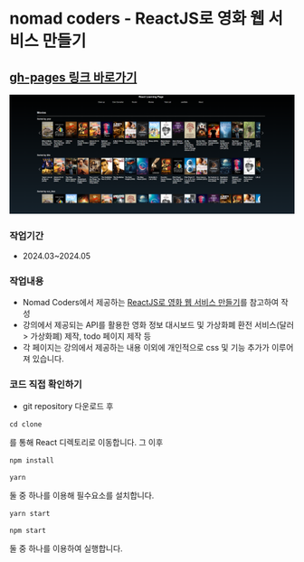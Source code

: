 # nomad coders - ReactJS로 영화 웹 서비스 만들기
## [gh-pages 링크 바로가기](https://phoneticsbug.github.io/nomad_clones/)

<img src='https://github.com/PhoneticsBug/nomad_clones/blob/main/clone/public/screenshot.png?raw=true'/>

### 작업기간 
- 2024.03~2024.05

### 작업내용
- Nomad Coders에서 제공하는 [ReactJS로 영화 웹 서비스 만들기](https://nomadcoders.co/react-for-beginners)를 참고하여 작성
- 강의에서 제공되는 API를 활용한 영화 정보 대시보드 및 가상화폐 환전 서비스(달러 > 가상화폐) 제작, todo 페이지 제작 등
- 각 페이지는 강의에서 제공하는 내용 이외에 개인적으로 css 및 기능 추가가 이루어져 있습니다.

### 코드 직접 확인하기
- git repository 다운로드 후

```
cd clone
```
를 통해 React 디렉토리로 이동합니다. 그 이후

```
npm install
```

```
yarn
```

둘 중 하나를 이용해 필수요소를 설치합니다. 

```
yarn start
```
```
npm start
```
둘 중 하나를 이용하여 실행합니다.
